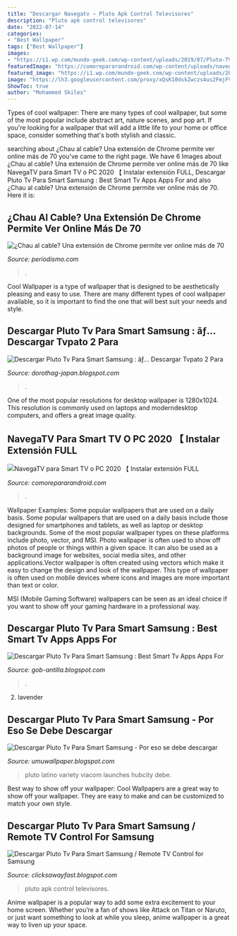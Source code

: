 ```yaml
---
title: "Descargar Navegatv ~ Pluto Apk Control Televisores"
description: "Pluto apk control televisores"
date: "2022-07-14"
categories:
- "Best Wallpaper"
tags: ["Best Wallpaper"]
images:
- "https://i1.wp.com/mundo-geek.com/wp-content/uploads/2019/07/Pluto-TV-app.jpg?w=1016&amp;ssl=1"
featuredImage: "https://comorepararandroid.com/wp-content/uploads/navegatv-para-smart-tv-747x420.png"
featured_image: "https://i1.wp.com/mundo-geek.com/wp-content/uploads/2019/07/Pluto-TV-app.jpg?w=1016&amp;ssl=1"
image: "https://lh3.googleusercontent.com/proxy/xQsK10dskZwczs4us2FmjFVlLWAlKX6mpgtVKX0lBTYXRRoKDNjcm631u39ipA9suB_wd7bpfb7JIqFOyOQ2uRPPxn0Pxp_QEQO1IcvFfanX7WCBoPQ=w1200-h630-p-k-no-nu"
ShowToc: true
author: "Mohammed Skiles"
---
```



Types of cool wallpaper:
There are many types of cool wallpaper, but some of the most popular include abstract art, nature scenes, and pop art. If you're looking for a wallpaper that will add a little life to your home or office space, consider something that's both stylish and classic.

	

		
searching about ¿Chau al cable? Una extensión de Chrome permite ver online más de 70 you've came to the right page. We have 6 Images about ¿Chau al cable? Una extensión de Chrome permite ver online más de 70 like NavegaTV para Smart TV o PC 2020 【 Instalar extensión FULL, Descargar Pluto Tv Para Smart Samsung : Best Smart Tv Apps Apps For and also ¿Chau al cable? Una extensión de Chrome permite ver online más de 70. Here it is:
		
    
## ¿Chau Al Cable? Una Extensión De Chrome Permite Ver Online Más De 70

<img loading=lazy src="https://i2.wp.com/www.periodismo.com/wp-content/subid/DCJN81PW0AAsjFy.jpg?resize=1200%2C618" onerror="this.onerror=null;this.src='https://tse3.mm.bing.net/th?id=OIP.6M3QgFpXSa29uMRmWFASyAHaD0&amp;pid=15.1';" alt="¿Chau al cable? Una extensión de Chrome permite ver online más de 70">

_Source: periodismo.com_

>. 

	

Cool Wallpaper is a type of wallpaper that is designed to be aesthetically pleasing and easy to use. There are many different types of cool wallpaper available, so it is important to find the one that will best suit your needs and style.

    
## Descargar Pluto Tv Para Smart Samsung : ãƒ… Descargar Tvpato 2 Para

<img loading=lazy src="https://lh3.googleusercontent.com/proxy/xQsK10dskZwczs4us2FmjFVlLWAlKX6mpgtVKX0lBTYXRRoKDNjcm631u39ipA9suB_wd7bpfb7JIqFOyOQ2uRPPxn0Pxp_QEQO1IcvFfanX7WCBoPQ=w1200-h630-p-k-no-nu" onerror="this.onerror=null;this.src='https://tse3.mm.bing.net/th?id=OIP.uAao4zuKRTyTRcDwkAPlfgHaD4&amp;pid=15.1';" alt="Descargar Pluto Tv Para Smart Samsung : ãƒ… Descargar Tvpato 2 Para">

_Source: dorothag-japan.blogspot.com_

>. 

	

One of the most popular resolutions for desktop wallpaper is 1280x1024. This resolution is commonly used on laptops and moderndesktop computers, and offers a great image quality.

    
## NavegaTV Para Smart TV O PC 2020 【 Instalar Extensión FULL

<img loading=lazy src="https://comorepararandroid.com/wp-content/uploads/navegatv-para-smart-tv-747x420.png" onerror="this.onerror=null;this.src='https://tse2.mm.bing.net/th?id=OIP.LBSuoT6rIK8PzhcWxIdTBQHaEK&amp;pid=15.1';" alt="NavegaTV para Smart TV o PC 2020 【 Instalar extensión FULL">

_Source: comorepararandroid.com_

>. 

	

Wallpaper Examples: Some popular wallpapers that are used on a daily basis.
Some popular wallpapers that are used on a daily basis include those designed for smartphones and tablets, as well as laptop or desktop backgrounds. Some of the most popular wallpaper types on these platforms include photo, vector, and MSI. 
Photo wallpaper is often used to show off photos of people or things within a given space. It can also be used as a background image for websites, social media sites, and other applications.Vector wallpaper is often created using vectors which make it easy to change the design and look of the wallpaper. This type of wallpaper is often used on mobile devices where icons and images are more important than text or color. 

MSI (Mobile Gaming Software) wallpapers can be seen as an ideal choice if you want to show off your gaming hardware in a professional way.

    
## Descargar Pluto Tv Para Smart Samsung : Best Smart Tv Apps Apps For

<img loading=lazy src="https://i1.wp.com/mundo-geek.com/wp-content/uploads/2019/07/Pluto-TV-app.jpg?w=1016&amp;ssl=1" onerror="this.onerror=null;this.src='https://tse4.mm.bing.net/th?id=OIP.9l5Gd-bYu_6RgKYUsTqUHwHaEc&amp;pid=15.1';" alt="Descargar Pluto Tv Para Smart Samsung : Best Smart Tv Apps Apps For">

_Source: gob-antilla.blogspot.com_

>. 

	

2. lavender 

    
## Descargar Pluto Tv Para Smart Samsung - Por Eso Se Debe Descargar

<img loading=lazy src="https://variety.com/wp-content/uploads/2019/07/pluto-tv-latino.png" onerror="this.onerror=null;this.src='https://tse3.mm.bing.net/th?id=OIP.Ccf5o6QgK8w9CUhFJaoergHaEK&amp;pid=15.1';" alt="Descargar Pluto Tv Para Smart Samsung - Por eso se debe descargar">

_Source: umuwallpaper.blogspot.com_

>pluto latino variety viacom launches hubcity debe. 

	

Best way to show off your wallpaper:
Cool Wallpapers are a great way to show off your wallpaper. They are easy to make and can be customized to match your own style.

    
## Descargar Pluto Tv Para Smart Samsung / Remote TV Control For Samsung

<img loading=lazy src="https://i1.wp.com/webadictos.com/media/2020/04/apps-en-smart-smart-hub.png?ssl=1" onerror="this.onerror=null;this.src='https://tse3.mm.bing.net/th?id=OIP.unsDsZY4C4BmVZ8Vhe51qgHaDC&amp;pid=15.1';" alt="Descargar Pluto Tv Para Smart Samsung / Remote TV Control for Samsung">

_Source: clicksawayfast.blogspot.com_

>pluto apk control televisores. 

	

Anime wallpaper is a popular way to add some extra excitement to your home screen. Whether you’re a fan of shows like Attack on Titan or Naruto, or just want something to look at while you sleep, anime wallpaper is a great way to liven up your space.

